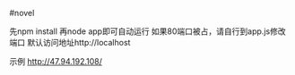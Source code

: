 #novel

先npm install
再node app即可自动运行
如果80端口被占，请自行到app.js修改端口
默认访问地址http://localhost

示例 http://47.94.192.108/
